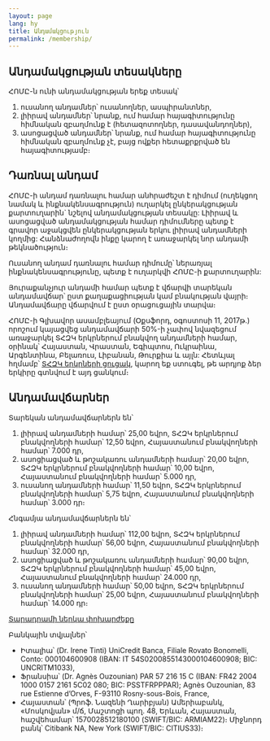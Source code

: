 ```yaml
---
layout: page
lang: hy
title: Անդամակցություն
permalink: /membership/
---
```


## Անդամակցության տեսակները

ՀՈՄԸ-ն ունի անդամակցության երեք տեսակ՝

1. ուսանող անդամներ՝ ուսանողներ, ասպիրանտներ,
2. լիիրավ անդամներ՝ նրանք, ում համար հայագիտությունը հիմնական զբաղմունք է (հետազոտողներ, դասավանդողներ),
3. ասոցացված անդամներ՝ նրանք, ում համար հայագիտությունը հիմնական զբաղմունք չէ, բայց ովքեր հետաքրքրված են հայագիտությամբ։


## Դառնալ անդամ

ՀՈՄԸ-ի անդամ դառնալու համար անհրաժեշտ է դիմում (ուղեկցող նամակ և ինքնակենսագրություն) ուղարկել ընկերակցության քարտուղարին` նշելով անդամակցության տեսակը: Լիիրավ և ասոցացված անդամակցության համար դիմումները պետք է գրավոր աջակցվեն ընկերակցության երկու լիիրավ անդամների կողմից: Հանձնաժողովն ինքը կարող է առաջարկել նոր անդամի թեկնածություն։

Ուսանող անդամ դառնալու համար դիմումը՝ ներառյալ ինքնակենսագրությունը, պետք է ուղարկվի ՀՈՄԸ-ի քարտուղարին:

Յուրաքանչյուր անդամի համար պետք է վճարվի տարեկան անդամավճար՝ ըստ քաղաքացիության կամ բնակության վայրի։ Անդամավճարը վճարվում է ըստ օրացուցային տարվա։

ՀՈՄԸ-ի Գլխավոր ասամբլեայում (Օքսֆորդ, օգոստոսի 11, 2017թ.) որոշում կայացվեց անդամավճարի 50%-ի չափով նվազեցում առաջարկել ՏՀԶԿ երկրներում բնակվող անդամների համար, օրինակ՝ Հայաստան, Վրաստան, Եգիպտոս, Ուկրաինա, Արգենտինա, Բելառուս, Լիբանան, Թուրքիա և այլն: Հետևյալ հղմամբ՝ [ՏՀԶԿ երկրների ցուցակ](https://www.oecd.org/dac/financing-sustainable-development/development-finance-standards/DAC-List-ODA-Recipients-for-reporting-2021-flows.pdf), կարող եք ստուգել, թե արդյոք ձեր երկիրը գտնվում է այդ ցանկում։ 

## Անդամավճարներ

Տարեկան անդամավճարներն են՝

1. լիիրավ անդամների համար՝ 25,00 եվրո, ՏՀԶԿ երկրներում բնակվողների համար՝ 12,50 եվրո, Հայաստանում բնակվողների համար՝ 7.000 դր,
2. ասոցիացված և թոշակառու անդամների համար՝ 20,00 եվրո, ՏՀԶԿ երկրներում բնակվողների համար՝ 10,00 եվրո, Հայաստանում բնակվողների համար՝ 5.000 դր,
3. ուսանող անդամների համար՝ 11,50 եվրո, ՏՀԶԿ երկրներում բնակվողների համար՝ 5,75 եվրո, Հայաստանում բնակվողների համար՝ 3.000 դր։

Հնգամյա անդամավճարներն են՝

1. լիիրավ անդամների համար՝ 112,00 եվրո, ՏՀԶԿ երկրներում բնակվողների համար՝ 56,00 եվրո, Հայաստանում բնակվողների համար՝ 32.000 դր,
2. ասոցիացված և թոշակառու անդամների համար՝ 90,00 եվրո, ՏՀԶԿ երկրներում բնակվողների համար՝ 45,00 եվրո, Հայաստանում բնակվողների համար՝ 24.000 դր,
3. ուսանող անդամների համար՝ 50,00 եվրո, ՏՀԶԿ երկրներում բնակվողների համար՝ 25,00 եվրո, Հայաստանում բնակվողների համար՝ 14.000 դր։

[Տարադրամի ներկա փոխարժեքը](https://www.xe.com/fr/)

Բանկային տվյալներ՝

- Իտալիա՝ (Dr. Irene Tinti) UniCredit Banca, Filiale Rovato Bonomelli, Conto: 000104600908 (IBAN: IT 54S0200855143000104600908; BIC: UNCRITM1033),
- Ֆրանսիա՝ (Dr. Agnès Ouzounian) PAR 57 216 15 C (IBAN: FR42 2004 1000 0157 2161 5C02 080; BIC: PSSTFRPPPAR); Agnès Ouzounian, 83 rue Estienne d’Orves, F-93110 Rosny-sous-Bois, France,
- Հայաստան՝ (Պրոֆ. Նազենի Ղարիբյան) Ամերիաբանկ, «Մոսկովյան» մ/ճ, Մաշտոցի պող. 48, Երևան, Հայաստան, հաշվեհամար՝ 1570028512180100 (SWIFT/BIC: ARMIAM22)։ Միջնորդ բանկ՝ Citibank NA, New York (SWIFT/BIC: CITIUS33)։
